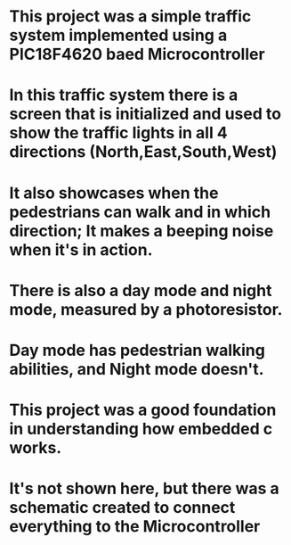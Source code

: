 # This project was a simple traffic system implemented using a PIC18F4620 baed Microcontroller
# In this traffic system there is a screen that is initialized and used to show the traffic lights in all 4 directions (North,East,South,West)
# It also showcases when the pedestrians can walk and in which direction; It makes a beeping noise when it's in action.
# There is also a day mode and night mode, measured by a photoresistor. 
# Day mode has pedestrian walking abilities, and Night mode doesn't. 

# This project was a good foundation in understanding how embedded c works.
# It's not shown here, but there was a schematic created to connect everything to the Microcontroller
